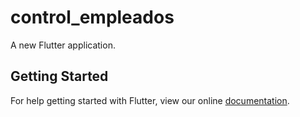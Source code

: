 # control_empleados

A new Flutter application.

## Getting Started

For help getting started with Flutter, view our online
[documentation](https://flutter.io/).

